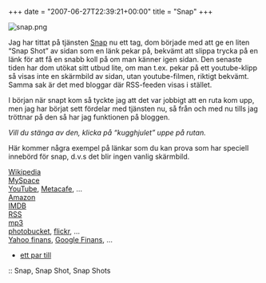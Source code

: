 +++
date = "2007-06-27T22:39:21+00:00"
title = "Snap"
+++

<div class="middle">
  <img src='http://cdn.junkpile.se/2007/06/snap.png' alt='snap.png' />
</div>

Jag har tittat på tjänsten [Snap][1] nu ett tag, dom började med att ge en liten &#8220;Snap Shot&#8221; av sidan som en länk pekar på, bekvämt att slippa trycka på en länk för att få en snabb koll på om man känner igen sidan. Den senaste tiden har dom utökat sitt utbud lite, om man t.ex. pekar på ett youtube-klipp så visas inte en skärmbild av sidan, utan youtube-filmen, riktigt bekvämt. Samma sak är det med bloggar där RSS-feeden visas i stället.

I början när snapt kom så tyckte jag att det var jobbigt att en ruta kom upp, men jag har börjat sett fördelar med tjänsten nu, så från och med nu tills jag tröttnar på den så har jag funktionen på bloggen.

*Vill du stänga av den, klicka på &#8220;kugghjulet&#8221; uppe på rutan.*

Här kommer några exempel på länkar som du kan prova som har speciell innebörd för snap, d.v.s det blir ingen vanlig skärmbild.

[Wikipedia][2]  
[MySpace][3]  
[YouTube][4], [Metacafe][5], &#8230;  
[Amazon][6]  
[IMDB][7]  
[RSS][8]  
[mp3][9]  
[photobucket][10], [flickr][11], &#8230;  
[Yahoo finans][12], [Google Finans][13], &#8230;  
+ [ett par till][14]

:: Snap, Snap Shot, Snap Shots

<small></small>

 [1]: http://www.snap.com
 [2]: http://en.wikipedia.org/wiki/Star_Wrek
 [3]: http://www.myspace.com/askaninja
 [4]: http://youtube.com/watch?v=Gp-AnK3DJpE
 [5]: http://www.metacafe.com/watch/391440/robot_chicken_star_trek/
 [6]: http://www.amazon.com/Nokia-N95-Silver-Phone-Unlocked/dp/B000PEOLAG/
 [7]: http://imdb.com/name/nm0424060
 [8]: http://mj.barczyk.se/blog/
 [9]: http://www.bahnhof.se/wb379880/podcast/podcast_forsvarets_radioanstalt.mp3
 [10]: http://i116.photobucket.com/albums/o34/perspexspaceship/
 [11]: http://flickr.com/photos/kayo_iz-source/tags/glass
 [12]: http://finance.yahoo.com/q?s=aapl
 [13]: http://finance.google.com/finance?q=goog
 [14]: http://www.snap.com/about/shots_central.php
